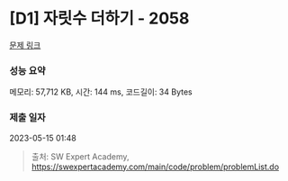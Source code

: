 # [D1] 자릿수 더하기 - 2058 

[문제 링크](https://swexpertacademy.com/main/code/problem/problemDetail.do?contestProbId=AV5QPRjqA10DFAUq) 

### 성능 요약

메모리: 57,712 KB, 시간: 144 ms, 코드길이: 34 Bytes

### 제출 일자

2023-05-15 01:48



> 출처: SW Expert Academy, https://swexpertacademy.com/main/code/problem/problemList.do